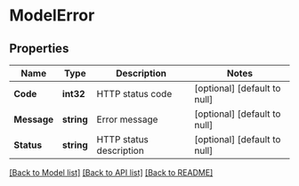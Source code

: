 # ModelError

## Properties
Name | Type | Description | Notes
------------ | ------------- | ------------- | -------------
**Code** | **int32** | HTTP status code | [optional] [default to null]
**Message** | **string** | Error message | [optional] [default to null]
**Status** | **string** | HTTP status description | [optional] [default to null]

[[Back to Model list]](../README.md#documentation-for-models) [[Back to API list]](../README.md#documentation-for-api-endpoints) [[Back to README]](../README.md)


